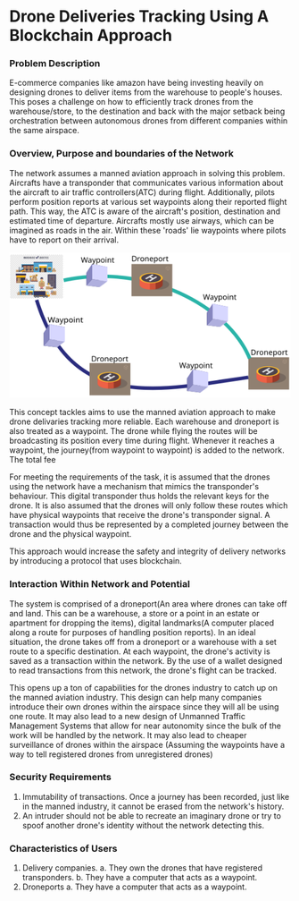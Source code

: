 # Drone Deliveries Tracking Using A Blockchain Approach

### Problem Description

E-commerce companies like amazon have being investing heavily on designing drones to deliver items from the warehouse to people's houses. This poses a challenge on how to efficiently track drones from the warehouse/store, to the destination and back with the major setback being orchestration between autonomous drones from different companies within the same airspace.

### Overview, Purpose and boundaries of the Network

The network assumes a manned aviation approach in solving this problem. Aircrafts have a transponder that communicates various information about the aircraft to air traffic controllers(ATC) during flight. Additionally, pilots perform position reports at various set waypoints along their reported flight path. This way, the ATC is aware of the aircraft's position, destination and estimated time of departure. Aircrafts mostly use airways, which can be imagined as roads in the air. Within these 'roads' lie waypoints where pilots have to report on their arrival.

<p align="center">
    <img src="./overview.png" >
</p>

This concept tackles aims to use the manned aviation approach to make drone delivaries tracking more reliable. Each warehouse and droneport is also treated as a waypoint. The drone while flying the routes will be broadcasting its position every time during flight. Whenever it reaches a waypoint, the journey(from waypoint to waypoint) is added to the network. The total fee

For meeting the requirements of the task, it is assumed that the drones using the network have a mechanism that mimics the transponder's behaviour. This digital transponder thus holds the relevant keys for the drone. It is also assumed that the drones will only follow these routes which have physical waypoints that receive the drone's transponder signal. A transaction would thus be represented by a completed journey between the drone and the physical waypoint.

This approach would increase the safety and integrity of delivery networks by introducing a protocol that uses blockchain.

### Interaction Within Network and Potential

The system is comprised of a droneport(An area where drones can take off and land. This can be a warehouse, a store or a point in an estate or apartment for dropping the items), digital landmarks(A computer placed along a route for purposes of handling position reports). In an ideal situation, the drone takes off from a droneport or a warehouse with a set route to a specific destination. At each waypoint, the drone's activity is saved as a transaction within the network. By the use of a wallet designed to read transactions from this network, the drone's flight can be tracked.

This opens up a ton of capabilities for the drones industry to catch up on the manned aviation industry. This design can help many companies introduce their own drones within the airspace since they will all be using one route. It may also lead to a new design of Unmanned Traffic Management Systems that allow for near autonomity since the bulk of the work will be handled by the network. It may also lead to cheaper surveillance of drones within the airspace (Assuming the waypoints have a way to tell registered drones from unregistered drones)

### Security Requirements

1. Immutability of transactions. Once a journey has been recorded, just like in the manned industry, it cannot be erased from the network's history.
2. An intruder should not be able to recreate an imaginary drone or try to spoof another drone's identity without the network detecting this.

### Characteristics of Users

1. Delivery companies.
   a. They own the drones that have registered transponders.
   b. They have a computer that acts as a waypoint.
2. Droneports
   a. They have a computer that acts as a waypoint.
